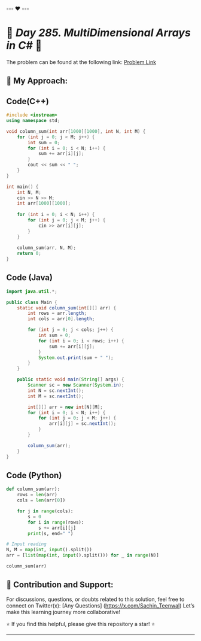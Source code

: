 --- ❤️ ---

# 🚀 _Day 285. MultiDimensional Arrays in C#_ 🧠


The problem can be found at the following link: [Problem Link](https://www.interviewbit.com/problems/multidimensional-arrays-in-c/)

## 🎯 **My Approach:**


## Code(C++)
```cpp
#include <iostream>
using namespace std;

void column_sum(int arr[1000][1000], int N, int M) {
    for (int j = 0; j < M; j++) {
        int sum = 0;
        for (int i = 0; i < N; i++) {
            sum += arr[i][j];
        }
        cout << sum << " ";
    }
}

int main() {
    int N, M;
    cin >> N >> M;
    int arr[1000][1000];
    
    for (int i = 0; i < N; i++) {
        for (int j = 0; j < M; j++) {
            cin >> arr[i][j];
        }
    }
    
    column_sum(arr, N, M);
    return 0;
}

```

## Code (Java)

```java
import java.util.*;

public class Main {
    static void column_sum(int[][] arr) {
        int rows = arr.length;
        int cols = arr[0].length;

        for (int j = 0; j < cols; j++) {
            int sum = 0;
            for (int i = 0; i < rows; i++) {
                sum += arr[i][j];
            }
            System.out.print(sum + " ");
        }
    }

    public static void main(String[] args) {
        Scanner sc = new Scanner(System.in);
        int N = sc.nextInt();
        int M = sc.nextInt();

        int[][] arr = new int[N][M];
        for (int i = 0; i < N; i++) {
            for (int j = 0; j < M; j++) {
                arr[i][j] = sc.nextInt();
            }
        }

        column_sum(arr);
    }
}

```

## Code (Python)

```python
def column_sum(arr):
    rows = len(arr)
    cols = len(arr[0])

    for j in range(cols):
        s = 0
        for i in range(rows):
            s += arr[i][j]
        print(s, end=" ")

# Input reading
N, M = map(int, input().split())
arr = [list(map(int, input().split())) for _ in range(N)]

column_sum(arr)

```



## 🎯 **Contribution and Support:**

For discussions, questions, or doubts related to this solution, feel free to connect on Twitter(x): [Any Questions] (https://x.com/Sachin_Teenwal) Let’s make this learning journey more collaborative!

⭐ If you find this helpful, please give this repository a star! ⭐

---
